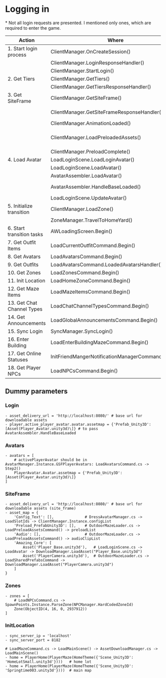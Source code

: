 # Logging in

\* Not all login requests are presented. I mentioned only ones, which are required to enter the game.

| Action                     | Where                                              | What happens                                                                         |
| -------------------------- | -------------------------------------------------- | ------------------------------------------------------------------------------------ |
| 1. Start login process     | ClientManager.OnCreateSession()                    | Sending GSFLoginSvc                                                                  |
|                            | ClientManager.LoginResponseHandler()               |                                                                                      |
|                            | ClientManager.StartLogin()                         |                                                                                      |
| 2. Get Tiers               | ClientManager.GetTiers()                           | Sending GSFGetTiersSvc                                                               |
|                            | ClientManager.GetTiersResponseHandler()            |                                                                                      |
| 3. Get SiteFrame           | ClientManager.GetSiteFrame()                       | Sending GSFGetSiteFrameSvc                                                           |
|                            | ClientManager.GetSiteFrameResponseHandler()        | Filling SiteContentFactory.Instance lists from assetMap                              |
|                            | ClientManager.AnimationLoaded()                    | Filling ClientManager lists from assetMap                                            |
|                            | ClientManager.LoadPreloadedAssets()                | Download assets included into Preload_PrefabUnity3D assetMap and ShadersList.unity3d |
|                            | ClientManager.PreloadComplete()                    |                                                                                      |
| 4. Load Avatar             | LoadLoginScene.LoadLoginAvatar()                   | Pick activePlayerAvatar asset                                                        |
|                            | LoadLoginScene.LoadAvatar()                        | Create *new AvatarAssembler*                                                         |
|                            | AvatarAssembler.LoadAvatar()                       | Download Player_Base.unity3d                                                         |
|                            | AvatarAssembler.HandleBaseLoaded()                 | Download asset defined in the PlayerAvatar.Avatar.assetMap['Prefab_Unity3D'\]        |
|                            | LoadLoginScene.UpdateAvatar()                      |                                                                                      |
| 5. Initialize transition   | ClientManager.LoadZone()                           |                                                                                      |
|                            | ZoneManager.TravelToHomeYard()                     | Initialize tasks queue *new OutdoorMazeLoader*                                       |
| 6. Start transition tasks  | AWLoadingScreen.Begin()                            | Start load queue script                                                              |
| 7. Get Outfit Items        | LoadCurrentOutfitCommand.Begin()                   | Sending GSFGetOutfitItemsSvc                                                         |
| 8. Get Avatars             | LoadAvatarsCommand.Begin()                         | Sending GSFGetAvatarsSvc                                                             |
| 9. Get Outfits             | LoadAvatarsCommand.LoadedAvatarsHandler()          | Sending GSFGetOutfitsSvc                                                             |
| 10. Get Zones              | LoadZonesCommand.Begin()                           | Sending GSFGetZonesSvc                                                               |
| 11. Init Location          | LoadHomeZoneCommand.Begin()                        | Sending GSFInitLocationSvc                                                           |
| 12. Get Maze Items         | LoadMazeItemsCommand.Begin()                       | Sending GSFGetMazeItemsSvc                                                           |
| 13. Get Chat Channel Types | LoadChatChannelTypesCommand.Begin()                | Sending GSFGetChatChannelTypesSvc                                                    |
| 14. Get Announcements      | LoadGlobalAnnouncementsCommand.Begin()             | Sending GSFGetAnnouncementsSvc                                                       |
| 15. Sync Login             | SyncManager.SyncLogin()                            | Sending GSFSyncLoginSvc                                                              |
| 16. Enter Building         | LoadEnterBuildingMazeCommand.Begin()               | Sending GSFEnterBuildingSvc                                                          |
| 17. Get Online Statuses    | InitFriendMangerNotificationManagerCommand.Begin() | Sending GSFGetOnlineStatusesSvc                                                      |
| 18. Get Player NPCs        | LoadNPCsCommand.Begin()                            | Sending GSFGetPlayerNpcsSvc                                                          |

## Dummy parameters

### Login

```
- asset_delivery_url = 'http://localhost:8080/' # base url for downloadable assets
- player.active_player_avatar.avatar.assetmap = {'Prefab_Unity3D': [Asset(Player_Avatar.unity3d)\]} # to pass AvatarAssembler.HandleBaseLoaded
```

### Avatars

```
- avatars = [
    # activePlayerAvatar should be in AvatarManager.Instance.GSFPlayerAvatars: LoadAvatarsCommand.cs -> Step2()
    PlayerAvatar.Avatar.assetmap = {'Prefab_Unity3D': [Asset(Player_Avatar.unity3d)\]}
]
```

### SiteFrame

```
- asset_delivery_url = 'http://localhost:8080/' # base url for downloadable assets (site_frame)
- asset_map = {
    'Config_Text': [],              # DressAvatarManager.cs -> LoadSlotIds -> ClientManager.Instance.configList
    'Preload_PrefabUnity3D': [],    # OutdoorMazeLoader.cs -> LoadPreloadAssetsCommand() -> preloadList
    'Audio': [],                    # OutdoorMazeLoader.cs -> LoadPreloadAssetsCommand() -> audioClipList
    'Amazing_Core': [
        Asset('Player_Base.unity3d'),   # LoadLoginScene.cs -> LoadAvatar -> DownloadManager.LoadAsset("Player_Base.unity3d")
        Asset('PlayerCamera.unity3d'),  # OutdoorMazeLoader.cs -> LoadSharedPrefabsCommand -> DownloadManager.LoadAsset("PlayerCamera.unity3d")
    ]
}
```

### Zones

```
- zones = [
    # LoadNPCsCommand.cs -> SpawnPoints.Instance.ParseZone(NPCManager.HardCodedZoneId)
    Zone(ObjectID(4, 16, 0, 2937912)) 
]
```

### InitLocation

```
- sync_server_ip = 'localhost'
- sync_server_port = 8182

# LoadMazeCommand.cs -> LoadMainScene() -> AssetDownloadManager.cs -> LoadMainScene()
- home = PlayerHome(PlayerMaze(HomeTheme({'Scene_Unity3D': 'HomeLotSmall.unity3d'})))   # home lot
- home = PlayerHome(PlayerMaze(HomeTheme({'Scene_Unity3D': 'Springtime003.unity3d'})))  # main map
```
